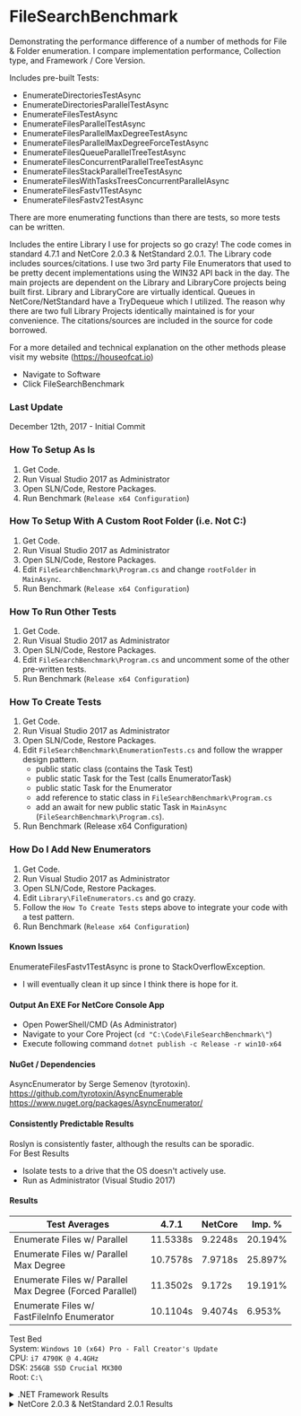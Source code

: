 # FileSearchBenchmark

Demonstrating the performance difference of a number of methods for File & Folder enumeration. I compare implementation 
performance, Collection type, and Framework / Core Version.  

Includes pre-built Tests:
 * EnumerateDirectoriesTestAsync
 * EnumerateDirectoriesParallelTestAsync
 * EnumerateFilesTestAsync
 * EnumerateFilesParallelTestAsync
 * EnumerateFilesParallelMaxDegreeTestAsync
 * EnumerateFilesParallelMaxDegreeForceTestAsync
 * EnumerateFilesQueueParallelTreeTestAsync
 * EnumerateFilesConcurrentParallelTreeTestAsync
 * EnumerateFilesStackParallelTreeTestAsync
 * EnumerateFilesWithTasksTreesConcurrentParallelAsync
 * EnumerateFilesFastv1TestAsync
 * EnumerateFilesFastv2TestAsync
 
There are more enumerating functions than there are tests, so more tests can be written.  
 
Includes the entire Library I use for projects so go crazy! The code comes in standard 4.7.1 and NetCore 2.0.3 & 
NetStandard 2.0.1. The Library code includes sources/citations. I use two 3rd party File Enumerators that used to 
be pretty decent implementations using the WIN32 API back in the day. The main projects are dependent on the Library and 
LibraryCore projects being built first. Library and LibraryCore are virtually identical. Queues in NetCore/NetStandard 
have a TryDequeue which I utilized. The reason why there are two full Library Projects identically maintained is for 
your convenience. The citations/sources are included in the source for code borrowed.

For a more detailed and technical explanation on the other methods please visit my website (https://houseofcat.io)  
 * Navigate to Software
 * Click FileSearchBenchmark

### Last Update
December 12th, 2017 - Initial Commit  

### How To Setup As Is
1. Get Code.
2. Run Visual Studio 2017 as Administrator
3. Open SLN/Code, Restore Packages.
4. Run Benchmark (`Release x64 Configuration`)

### How To Setup With A Custom Root Folder (i.e. Not C:\)
1. Get Code.
2. Run Visual Studio 2017 as Administrator
3. Open SLN/Code, Restore Packages.
4. Edit `FileSearchBenchmark\Program.cs` and change `rootFolder` in `MainAsync`.
5. Run Benchmark (`Release x64 Configuration`)

### How To Run Other Tests
1. Get Code.
2. Run Visual Studio 2017 as Administrator
3. Open SLN/Code, Restore Packages.
4. Edit `FileSearchBenchmark\Program.cs` and uncomment some of the other pre-written tests.
5. Run Benchmark (`Release x64 Configuration`)

### How To Create Tests
1. Get Code.
2. Run Visual Studio 2017 as Administrator
3. Open SLN/Code, Restore Packages.
4. Edit `FileSearchBenchmark\EnumerationTests.cs` and follow the wrapper design pattern.
   * public static class (contains the Task Test)
   * public static Task for the Test (calls EnumeratorTask)
   * public static Task for the Enumerator
   * add reference to static class in `FileSearchBenchmark\Program.cs`
   * add an await for new public static Task in `MainAsync` (`FileSearchBenchmark\Program.cs`).
5. Run Benchmark (Release x64 Configuration)

### How Do I Add New Enumerators
1. Get Code.
2. Run Visual Studio 2017 as Administrator
3. Open SLN/Code, Restore Packages.
4. Edit `Library\FileEnumerators.cs` and go crazy.
5. Follow the `How To Create Tests` steps above to integrate your code with a test pattern.
5. Run Benchmark (`Release x64 Configuration`)

#### Known Issues
EnumerateFilesFastv1TestAsync is prone to StackOverflowException.  
  * I will eventually clean it up since I think there is hope for it.  

#### Output An EXE For NetCore Console App
* Open PowerShell/CMD (As Administrator)  
* Navigate to your Core Project (`cd "C:\Code\FileSearchBenchmark\"`)
* Execute following command `dotnet publish -c Release -r win10-x64`  

#### NuGet / Dependencies
AsyncEnumerator by Serge Semenov (tyrotoxin).  
https://github.com/tyrotoxin/AsyncEnumerable  
https://www.nuget.org/packages/AsyncEnumerator/  

#### Consistently Predictable Results
Roslyn is consistently faster, although the results can be sporadic.  
For Best Results
 * Isolate tests to a drive that the OS doesn't actively use.  
 * Run as Administrator (Visual Studio 2017)

#### Results

Test Averages                                            | 4.7.1    |  NetCore |  Imp. % |
--- | --- | --- | --- |
Enumerate Files w/ Parallel                              | 11.5338s |  9.2248s | 20.194% |
Enumerate Files w/ Parallel Max Degree                   | 10.7578s |  7.9718s | 25.897% |
Enumerate Files w/ Parallel Max Degree (Forced Parallel) | 11.3502s |   9.172s | 19.191% |
Enumerate Files w/ FastFileInfo Enumerator               | 10.1104s |  9.4074s | 6.953%  |

Test Bed  
System: `Windows 10 (x64) Pro - Fall Creator's Update`  
CPU: `i7 4790K @ 4.4GHz`  
DSK: `256GB SSD Crucial MX300`  
Root: `C:\`

<details>
<summary>.NET Framework Results</summary>
<pre>
╔═════════════════════════════════════════╗
║ .NET Framework 4.7.1                    ║
║ FileSearch Benchmark                    ║
║                                  v1.0.0 ║
╚═════════════════════════════════════════╝
Priority set to High
Enumerate Files w/ Parallel Test Begins.
        Test 0: Finding Files in (C:\)...
                == Test 0 Summary ==
                   Files Found: 1013237
                   Elapsed Time: 11.615s
        Test 1: Finding Files in (C:\)...
                == Test 1 Summary ==
                   Files Found: 1013238
                   Elapsed Time: 11.282s
        Test 2: Finding Files in (C:\)...
                == Test 2 Summary ==
                   Files Found: 1013238
                   Elapsed Time: 11.303s
        Test 3: Finding Files in (C:\)...
                == Test 3 Summary ==
                   Files Found: 1013238
                   Elapsed Time: 11.938s
        Test 4: Finding Files in (C:\)...
                == Test 4 Summary ==
                   Files Found: 1013238
                   Elapsed Time: 11.531s
Enumerate Files w/ Parallel Test Complete.
        Total Time: 57.669s     Avg. Time: 11.5338s

Enumerate Files w/ Parallel Max Degree Test Begins.
        Test 0: Finding Files in (C:\)...
                == Test 0 Summary ==
                   Files Found: 1013238
                   Elapsed Time: 11.255s
        Test 1: Finding Files in (C:\)...
                == Test 1 Summary ==
                   Files Found: 1013238
                   Elapsed Time: 11.162s
        Test 2: Finding Files in (C:\)...
                == Test 2 Summary ==
                   Files Found: 1013238
                   Elapsed Time: 11.292s
        Test 3: Finding Files in (C:\)...
                == Test 3 Summary ==
                   Files Found: 1013238
                   Elapsed Time: 11.153s
        Test 4: Finding Files in (C:\)...
                == Test 4 Summary ==
                   Files Found: 1013238
                   Elapsed Time: 8.927s
Enumerate Files w/ Parallel Max Degree Test Complete.
        Total Time: 53.789s     Avg. Time: 10.7578s

Enumerate Files w/ Parallel Max Degree (Forced Parallel) Test Begins.
        Test 0: Finding Files in (C:\)...
                == Test 0 Summary ==
                   Files Found: 1013240
                   Elapsed Time: 11.263s
        Test 1: Finding Files in (C:\)...
                == Test 1 Summary ==
                   Files Found: 1013241
                   Elapsed Time: 11.151s
        Test 2: Finding Files in (C:\)...
                == Test 2 Summary ==
                   Files Found: 1013242
                   Elapsed Time: 11.146s
        Test 3: Finding Files in (C:\)...
                == Test 3 Summary ==
                   Files Found: 1013266
                   Elapsed Time: 11.926s
        Test 4: Finding Files in (C:\)...
                == Test 4 Summary ==
                   Files Found: 1013266
                   Elapsed Time: 11.265s
Enumerate Files w/ Parallel Max Degree (Forced Parallel) Test Complete.
        Total Time: 56.751s     Avg. Time: 11.3502s

Enumerate Files w/ FastFileInfo Enumerator Test Begins.
        Test 0: Finding Files in (C:\) Begins...
                == Test 0 Summary ==
                   Files Found: 1013266
                   Elapsed Time: 10.079s
        Test 1: Finding Files in (C:\) Begins...
                == Test 1 Summary ==
                   Files Found: 1013268
                   Elapsed Time: 9.987s
        Test 2: Finding Files in (C:\) Begins...
                == Test 2 Summary ==
                   Files Found: 1013268
                   Elapsed Time: 10.196s
        Test 3: Finding Files in (C:\) Begins...
                == Test 3 Summary ==
                   Files Found: 1013263
                   Elapsed Time: 9.941s
        Test 4: Finding Files in (C:\) Begins...
                == Test 4 Summary ==
                   Files Found: 1013263
                   Elapsed Time: 10.349s
Enumerate Files w/ FastFileInfo Enumerator Test Complete.
        Total Time: 50.552s     Avg. Time: 10.1104s
</pre>
</details>
<details>
<summary>NetCore 2.0.3 & NetStandard 2.0.1 Results</summary>
<pre>
╔═════════════════════════════════════════╗
║ NetCore v2.0.3 & NetStandard 2.0.1      ║
║ FileSearch Benchmark                    ║
║                                  v1.0.0 ║
╚═════════════════════════════════════════╝
Priority set to High
Enumerate Files w/ Parallel Test Begins.
        Test 0: Finding Files in (C:\)...
                == Test 0 Summary ==
                   Files Found: 1013292
                   Elapsed Time: 9.531s
        Test 1: Finding Files in (C:\)...
                == Test 1 Summary ==
                   Files Found: 1013292
                   Elapsed Time: 9.255s
        Test 2: Finding Files in (C:\)...
                == Test 2 Summary ==
                   Files Found: 1013292
                   Elapsed Time: 9.115s
        Test 3: Finding Files in (C:\)...
                == Test 3 Summary ==
                   Files Found: 1013293
                   Elapsed Time: 8.922s
        Test 4: Finding Files in (C:\)...
                == Test 4 Summary ==
                   Files Found: 1013293
                   Elapsed Time: 9.301s
Enumerate Files w/ Parallel Test Complete.
        Total Time: 46.124s     Avg. Time: 9.2248s

Enumerate Files w/ Parallel Max Degree Test Begins.
        Test 0: Finding Files in (C:\)...
                == Test 0 Summary ==
                   Files Found: 1013293
                   Elapsed Time: 9.495s
        Test 1: Finding Files in (C:\)...
                == Test 1 Summary ==
                   Files Found: 1013295
                   Elapsed Time: 7.386s
        Test 2: Finding Files in (C:\)...
                == Test 2 Summary ==
                   Files Found: 1013291
                   Elapsed Time: 9.202s
        Test 3: Finding Files in (C:\)...
                == Test 3 Summary ==
                   Files Found: 1013291
                   Elapsed Time: 6.754s
        Test 4: Finding Files in (C:\)...
                == Test 4 Summary ==
                   Files Found: 1013291
                   Elapsed Time: 7.022s
Enumerate Files w/ Parallel Max Degree Test Complete.
        Total Time: 39.859s     Avg. Time: 7.9718s

Enumerate Files w/ Parallel Max Degree (Forced Parallel) Test Begins.
        Test 0: Finding Files in (C:\)...
                == Test 0 Summary ==
                   Files Found: 1013291
                   Elapsed Time: 9.407s
        Test 1: Finding Files in (C:\)...
                == Test 1 Summary ==
                   Files Found: 1013291
                   Elapsed Time: 8.944s
        Test 2: Finding Files in (C:\)...
                == Test 2 Summary ==
                   Files Found: 1013291
                   Elapsed Time: 9.188s
        Test 3: Finding Files in (C:\)...
                == Test 3 Summary ==
                   Files Found: 1013291
                   Elapsed Time: 9.12s
        Test 4: Finding Files in (C:\)...
                == Test 4 Summary ==
                   Files Found: 1013291
                   Elapsed Time: 9.201s
Enumerate Files w/ Parallel Max Degree (Forced Parallel) Test Complete.
        Total Time: 45.86s      Avg. Time: 9.172s

Enumerate Files w/ FastFileInfo Enumerator Test Begins.
        Test 0: Finding Files in (C:\) Begins...
                == Test 0 Summary ==
                   Files Found: 1013291
                   Elapsed Time: 9.558s
        Test 1: Finding Files in (C:\) Begins...
                == Test 1 Summary ==
                   Files Found: 1013292
                   Elapsed Time: 9.11s
        Test 2: Finding Files in (C:\) Begins...
                == Test 2 Summary ==
                   Files Found: 1013292
                   Elapsed Time: 9.681s
        Test 3: Finding Files in (C:\) Begins...
                == Test 3 Summary ==
                   Files Found: 1013292
                   Elapsed Time: 9.145s
        Test 4: Finding Files in (C:\) Begins...
                == Test 4 Summary ==
                   Files Found: 1013292
                   Elapsed Time: 9.543s
Enumerate Files w/ FastFileInfo Enumerator Test Complete.
        Total Time: 47.037s     Avg. Time: 9.4074s
</pre></details>
